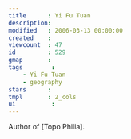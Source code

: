 ```yaml
---
title      : Yi Fu Tuan
description: 
modified   : 2006-03-13 00:00:00
created    : 
viewcount  : 47
id         : 529
gmap       : 
tags        :
    - Yi Fu Tuan
    - geography
stars      : 
tmpl       : 2_cols
ui          : 
---
```


Author of [Topo Philia].

